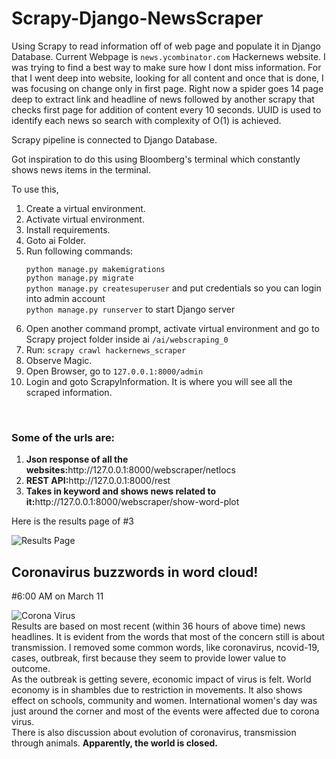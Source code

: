 # Scrapy-Django-NewsScraper
Using Scrapy to read information off of web page and populate it in Django Database. Current Webpage is `news.ycombinator.com` Hackernews website. I was trying to find a best way to make sure how I dont miss information. For that I went deep into website, looking for all content and once that is done, I was focusing on change only in first page. Right now a spider goes 14 page deep to extract link and headline of news followed by another scrapy that checks first page for addition of content every 10 seconds. UUID is used to identify each news so search with complexity of O(1) is achieved.

Scrapy pipeline is connected to Django Database. 

Got inspiration to do this using Bloomberg's terminal which constantly shows news items in the terminal.

To use this,
<ol>
  <li>Create a virtual environment.</li>
  <li>Activate virtual environment.</li>
  <li>Install requirements.</li>
  <li>Goto ai Folder.</li>
  <li>Run following commands:
    <p>
      <code>python manage.py makemigrations</code> <br>
      <code>python manage.py migrate</code> <br>
      <code>python manage.py createsuperuser</code> and put credentials so you can login into admin account <br>
      <code>python manage.py runserver</code> to start Django server </p></li>
  <li>Open another command prompt, activate virtual environment and go to Scrapy project folder inside ai <code>/ai/webscraping_0</code></li>
  <li>Run: <code>scrapy crawl hackernews_scraper</code></li>
  <li>Observe Magic.</li>
  <li>Open Browser, go to <code>127.0.0.1:8000/admin</code></li>
  <li>Login and goto ScrapyInformation. It is where you will see all the scraped information.</li>
</ol>
<br>
<h3>Some of the urls are:</h3>
<ol>
  <li><b>Json response of all the websites:</b>http://127.0.0.1:8000/webscraper/netlocs</li>
  <li><b>REST API:</b>http://127.0.0.1:8000/rest</li>
  <li><b>Takes in keyword and shows news related to it:</b>http://127.0.0.1:8000/webscraper/show-word-plot</li>
</ol>
Here is the results page of #3<br>

![Results Page](https://raw.githubusercontent.com/Amitsrma/Scrapy-Django-NewsScraper/master/files/Results_page.PNG)
<br>
<h2>Coronavirus buzzwords in word cloud!</h2>
#6:00 AM on March 11

![Corona Virus](https://raw.githubusercontent.com/Amitsrma/Scrapy-Django-NewsScraper/master/files/march-11-2020.png)
<br>
Results are based on most recent (within 36 hours of above time) news headlines. It is evident from the words that most of the concern still is about transmission. I removed some common words, like coronavirus, ncovid-19, cases, outbreak, first because they seem to provide lower value to outcome.<br>
As the outbreak is getting severe, economic impact of virus is felt. World economy is in shambles due to restriction in movements. It also shows effect on schools, community and women. International women's day was just around the corner and most of the events were affected due to corona virus. <br>
There is also discussion about evolution of coronavirus, transmission through animals. <b>Apparently, the world is closed. </b>
